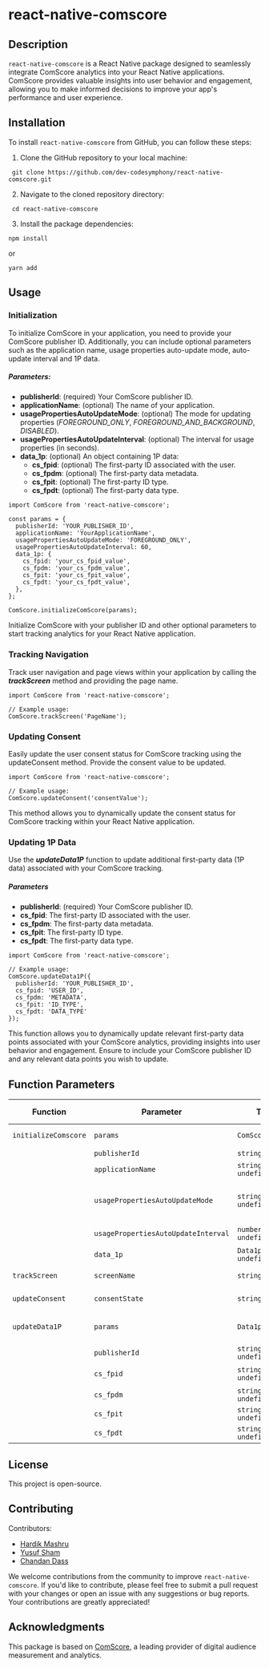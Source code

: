 # react-native-comscore
## Description
`react-native-comscore` is a React Native package designed to seamlessly integrate ComScore analytics into your React Native applications. ComScore provides valuable insights into user behavior and engagement, allowing you to make informed decisions to improve your app's performance and user experience.

## Installation
To install `react-native-comscore` from GitHub, you can follow these steps:
1. Clone the GitHub repository to your local machine:
```
 git clone https://github.com/dev-codesymphony/react-native-comscore.git
``` 
2. Navigate to the cloned repository directory:
```
 cd react-native-comscore
```
3. Install the package dependencies:
```
npm install
``` 
or
```
yarn add
```

## Usage
### Initialization
To initialize ComScore in your application, you need to provide your ComScore publisher ID. Additionally, you can include optional parameters such as the application name, usage properties auto-update mode, auto-update interval and 1P data.
##### Parameters:
- ****publisherId****: (required) Your ComScore publisher ID.
- ****applicationName****: (optional) The name of your application.
- ****usagePropertiesAutoUpdateMode****: (optional) The mode for updating properties (_FOREGROUND_ONLY_, _FOREGROUND_AND_BACKGROUND_, _DISABLED_).
- ****usagePropertiesAutoUpdateInterval****: (optional) The interval for usage properties (in seconds).
- ****data_1p****: (optional) An object containing 1P data:
    - ****cs_fpid****: (optional) The first-party ID associated with the user.
    - ****cs_fpdm****: (optional) The first-party data metadata.
    - ****cs_fpit****: (optional) The first-party ID type.
    - ****cs_fpdt****: (optional) The first-party data type.
```
import ComScore from 'react-native-comscore';

const params = {
  publisherId: 'YOUR_PUBLISHER_ID',
  applicationName: 'YourApplicationName',
  usagePropertiesAutoUpdateMode: 'FOREGROUND_ONLY',
  usagePropertiesAutoUpdateInterval: 60,
  data_1p: {
    cs_fpid: 'your_cs_fpid_value',
    cs_fpdm: 'your_cs_fpdm_value',
    cs_fpit: 'your_cs_fpit_value',
    cs_fpdt: 'your_cs_fpdt_value',
  },
};

ComScore.initializeComScore(params);
``` 
Initialize ComScore with your publisher ID and other optional parameters to start tracking analytics for your React Native application.

### Tracking Navigation
Track user navigation and page views within your application by calling the ***trackScreen*** method and providing the page name.
```
import ComScore from 'react-native-comscore';

// Example usage:
ComScore.trackScreen('PageName');
```

### Updating Consent
Easily update the user consent status for ComScore tracking using the updateConsent method. Provide the consent value to be updated.
```
import ComScore from 'react-native-comscore';

// Example usage:
ComScore.updateConsent('consentValue');
```
This method allows you to dynamically update the consent status for ComScore tracking within your React Native application.

### Updating 1P Data
Use the ***updateData1P*** function to update additional first-party data (1P data) associated with your ComScore tracking.
##### Parameters
- ****publisherId****: (required) Your ComScore publisher ID.
- ****cs_fpid****: The first-party ID associated with the user.
- ****cs_fpdm****: The first-party data metadata.
- ****cs_fpit****: The first-party ID type.
- ****cs_fpdt****: The first-party data type.
```
import ComScore from 'react-native-comscore';

// Example usage:
ComScore.updateData1P({
  publisherId: 'YOUR_PUBLISHER_ID',
  cs_fpid: 'USER_ID',
  cs_fpdm: 'METADATA',
  cs_fpit: 'ID_TYPE',
  cs_fpdt: 'DATA_TYPE'
});
```
This function allows you to dynamically update relevant first-party data points associated with your ComScore analytics, providing insights into user behavior and engagement. Ensure to include your ComScore publisher ID and any relevant data points you wish to update.

## Function Parameters
| Function              | Parameter                             | Type                           | Default Value | Description                                                                              |
|-----------------------|---------------------------------------|--------------------------------|---------------|------------------------------------------------------------------------------------------|
| `initializeComscore`  | `params`                              | `ComScoreParams`               | -             | Initializes ComScore analytics with the provided parameters.                              |
|                       | `publisherId`                         | `string`                       | -             | Your ComScore publisher ID.                                                              |
|                       | `applicationName`                    | `string \| undefined`          | `undefined`   | The name of your application.                                                            |
|                       | `usagePropertiesAutoUpdateMode`      | `string \| undefined`          | `undefined`   | The mode for updating usage properties (FOREGROUND_ONLY, FOREGROUND_AND_BACKGROUND, DISABLED).|
|                       | `usagePropertiesAutoUpdateInterval`  | `number \| undefined`          | `undefined`   | The interval for updating usage properties (in seconds).                                  |
|                       | `data_1p`                            | `Data1p \| undefined`          | `undefined`   | An object containing 1P data.                                                             |
| `trackScreen`         | `screenName`                         | `string`                       | -             | Tracks the screen with the provided screen name.                                          |
| `updateConsent`       | `consentState`                       | `string`                       | -             | Updates the consent state for ComScore tracking.                                          |
| `updateData1P`        | `params`                             | `Data1p`                       | -             | Updates additional first-party data (1P data) associated with ComScore tracking.          |
|                       | `publisherId`                        | `string \| undefined`          | `undefined`   | Your ComScore publisher ID.                                                              |
|                       | `cs_fpid`                            | `string \| undefined`          | `undefined`   | The first-party ID associated with the user.                                              |
|                       | `cs_fpdm`                            | `string \| undefined`          | `undefined`   | The first-party data metadata.                                                            |
|                       | `cs_fpit`                            | `string \| undefined`          | `undefined`   | The first-party ID type.                                                                  |
|                       | `cs_fpdt`                            | `string \| undefined`          | `undefined`   | The first-party data type.                                                                |


## License
This project is open-source.
## Contributing

Contributors:
- [Hardik Mashru](https://github.com/harrymash2006)
- [Yusuf Sham](https://github.com/yusufsham)
- [Chandan Dass](https://github.com/chandandass)
  
We welcome contributions from the community to improve `react-native-comscore`. If you'd like to contribute, please feel free to submit a pull request with your changes or open an issue with any suggestions or bug reports. Your contributions are greatly appreciated!

## Acknowledgments
This package is based on [ComScore](https://www.comscore.com/), a leading provider of digital audience measurement and analytics.

